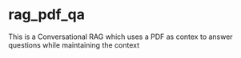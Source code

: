 # rag_pdf_qa
This is a Conversational RAG which uses a PDF as contex to answer questions while maintaining the context
